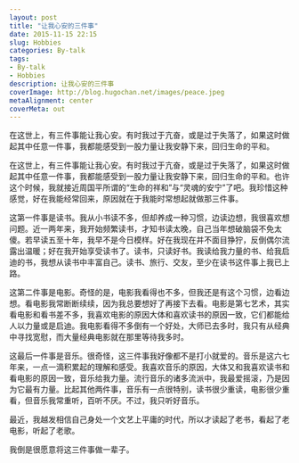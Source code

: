 ```yaml
---
layout: post
title: "让我心安的三件事"
date: 2015-11-15 22:15
slug: Hobbies
categories: By-talk
tags: 
- By-talk
- Hobbies
description: 让我心安的三件事
coverImage: http://blog.hugochan.net/images/peace.jpeg
metaAlignment: center
coverMeta: out
---
```


在这世上，有三件事能让我心安。有时我过于亢奋，或是过于失落了，如果这时做起其中任意一件事，我都能感受到一股力量让我安静下来，回归生命的平和。
<!-- excerpt -->

在这世上，有三件事能让我心安。有时我过于亢奋，或是过于失落了，如果这时做起其中任意一件事，我都能感受到一股力量让我安静下来，回归生命的平和。也许这个时候，我就接近周国平所谓的“生命的祥和”与“灵魂的安宁”了吧。我珍惜这种感觉，好在我能经常回来，原因就在于我能时常想起就做那三件事。

这第一件事是读书。我从小书读不多，但却养成一种习惯，边读边想，我很喜欢想问题。近一两年来，我开始频繁读书，才知书读太晚，自己当年想破脑袋不免太傻。若早读五至十年，我早不是今日模样。好在我现在并不面目狰狞，反倒偶尔流露出温暖；好在我开始享受读书了。读书，只读好书。我读给我力量的书、给我启迪的书，我想从读书中丰富自己。读书、旅行、交友，至少在读书这件事上我已上路。

这第二件事是电影。奇怪的是，电影我看得也不多，但我还是有这个习惯，边看边想。看电影我常断断续续，因为我总要想好了再接下去看。电影是第七艺术，其实看电影和看书差不多，我喜欢电影的原因大体和喜欢读书的原因一致，它们都能给人以力量或是启迪。我电影看得不多倒有一个好处，大师已去多时，我只有从经典中寻找宽慰，而大量经典电影就在那里等待我多时。

这最后一件事是音乐。很奇怪，这三件事我好像都不是打小就爱的。音乐是这六七年来，一点一滴积累起的理解和感受。我喜欢音乐的原因，大体又和我喜欢读书和看电影的原因一致，音乐给我力量。流行音乐的诸多流派中，我最爱摇滚，乃是因为它最有力量。比起其他两件事，音乐有一点很特别，读书很少重读，电影很少重看，但音乐我常重听，百听不厌。不过，我只听好音乐。

最近，我越发相信自己身处一个文艺上平庸的时代，所以才读起了老书，看起了老电影，听起了老歌。

我倒是很愿意将这三件事做一辈子。
